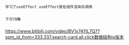 ###
    学习了useEffect useEffect是在组件渲染后调用
###
    下次78集
### 
https://www.bilibili.com/video/BV1x7411L7Q7?spm_id_from=333.337.search-card.all.click数据结构js版本